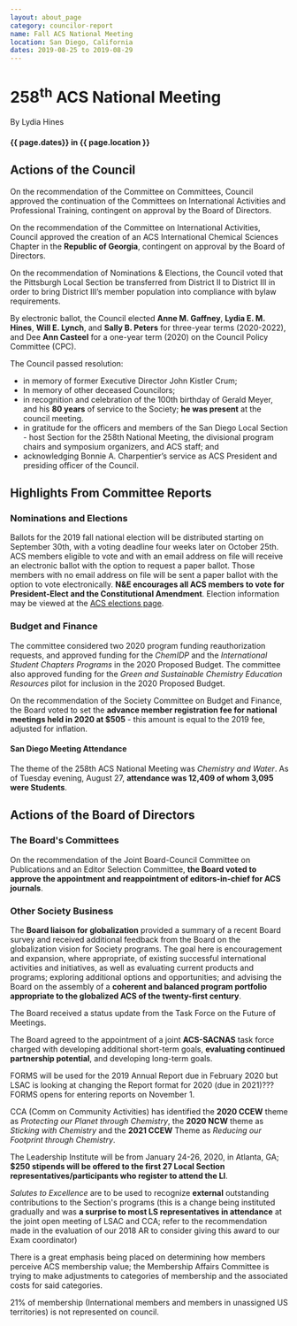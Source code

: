 ```yaml
---
layout: about_page
category: councilor-report
name: Fall ACS National Meeting
location: San Diego, California
dates: 2019-08-25 to 2019-08-29
---
```


# 258<sup>th</sup> ACS National Meeting

<p class="author">By Lydia Hines</p>

#### {{ page.dates}} in {{ page.location }}

## Actions of the Council

On the recommendation of the Committee on Committees, Council approved
the continuation of the Committees on International Activities and
Professional Training, contingent on approval by the Board of
Directors.

On the recommendation of the Committee on International Activities,
Council approved the creation of an ACS International Chemical
Sciences Chapter in the **Republic of Georgia**, contingent on approval by
the Board of Directors.

On the recommendation of Nominations & Elections, the Council voted
that the Pittsburgh Local Section be transferred from District II to
District III in order to bring District III’s member population into
compliance with bylaw requirements.

By electronic ballot, the Council elected **Anne M. Gaffney**, **Lydia
E. M. Hines**, **Will E. Lynch**, and **Sally B. Peters** for
 three-year terms (2020-2022), and Dee **Ann Casteel** for a one-year
term (2020) on the Council Policy Committee (CPC).

The Council passed resolution:
- in memory of former Executive Director John Kistler Crum;
- In memory of other deceased Councilors;
- in recognition and celebration of the 100th birthday of Gerald Meyer, and his **80 years** of service to the Society; **he was present** at the council meeting.
- in gratitude for the officers and members of the San Diego Local Section - host Section for the 258th National Meeting, the divisional program chairs and symposium organizers, and ACS staff; and
- acknowledging Bonnie A. Charpentier’s service as ACS President and presiding officer of the Council.

## Highlights From Committee Reports

### Nominations and Elections

Ballots for the 2019 fall national election will be distributed
starting on September 30th, with a voting deadline four weeks later on
October 25th. ACS members eligible to vote and with an email address
on file will receive an electronic ballot with the option to request a
paper ballot. Those members with no email address on file will be sent
a paper ballot with the option to vote electronically. **N&E
encourages all ACS members to vote for President-Elect and the
Constitutional Amendment**. Election information may be viewed at the
[ACS elections page](https://acs.org/elections).

### Budget and Finance

The committee considered two 2020 program funding reauthorization
requests, and approved funding for the *ChemIDP* and the
*International Student Chapters Programs* in the 2020 Proposed
Budget. The committee also approved funding for the *Green and
Sustainable Chemistry Education Resources* pilot for inclusion in the
2020 Proposed Budget.

On the recommendation of the Society Committee on Budget and Finance,
the Board voted to set the **advance member registration fee for
national meetings held in 2020 at $505** - this amount is equal to the
2019 fee, adjusted for inflation.

#### San Diego Meeting Attendance

The theme of the 258th ACS National Meeting was *Chemistry and
Water*. As of Tuesday evening, August 27, **attendance was 12,409 of
whom 3,095 were Students**.

## Actions of the Board of Directors

### The Board's Committees

On the recommendation of the Joint Board-Council Committee on Publications and an
Editor Selection Committee, **the Board voted to approve the appointment and
reappointment of editors-in-chief for ACS journals**.

### Other Society Business

The **Board liaison for globalization** provided a summary of a recent
Board survey and received additional feedback from the Board on the
globalization vision for Society programs. The goal here is
encouragement and expansion, where appropriate, of existing successful
international activities and initiatives, as well as evaluating
current products and programs; exploring additional options and
opportunities; and advising the Board on the assembly of a **coherent
and balanced program portfolio appropriate to the globalized ACS of
the twenty-first century**.

The Board received a status update from the Task Force on the Future
of Meetings.

The Board agreed to the appointment of a joint **ACS-SACNAS** task
force charged with developing additional short-term goals,
**evaluating continued partnership potential**, and developing
long-term goals.

FORMS will be used for the 2019 Annual Report due in
February 2020 but LSAC is looking at changing the Report format
for 2020 (due in 2021)??? FORMS opens for entering reports on
November 1.

CCA (Comm on Community Activities) has identified the **2020 CCEW**
theme as *Protecting our Planet through Chemistry*, the **2020 NCW**
theme as *Sticking with Chemistry* and the **2021 CCEW** Theme as
*Reducing our Footprint through Chemistry*.

The Leadership Institute will be from January 24-26, 2020, in Atlanta,
GA; **$250 stipends will be offered to the first 27 Local Section
representatives/participants who register to attend the LI**.

*Salutes to Excellence* are to be used to recognize **external**
outstanding contributions to the Section's programs (this is a change
being instituted gradually and was **a surprise to most LS
representatives in attendance** at the joint open meeting of LSAC and
CCA; refer to the recommendation made in the evaluation of our 2018 AR
to consider giving this award to our Exam coordinator)

There is a great emphasis being placed on determining how members
perceive ACS membership value; the Membership Affairs Committee is
trying to make adjustments to categories of membership and the
associated costs for said categories.

21% of membership (International members and members in unassigned US
territories) is not represented on council.
